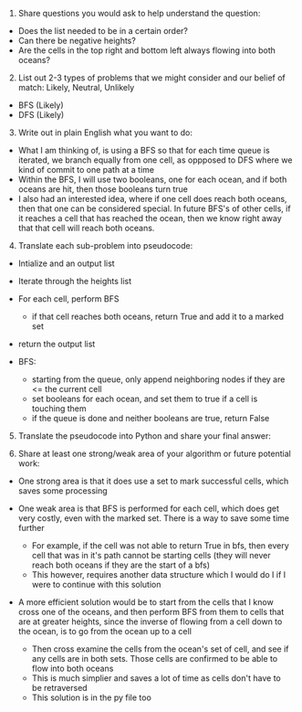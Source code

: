 1. Share questions you would ask to help understand the question:
- Does the list needed to be in a certain order?
- Can there be negative heights?
- Are the cells in the top right and bottom left always flowing into both oceans?

2. List out 2-3 types of problems that we might consider and our belief of match: Likely, Neutral, Unlikely
- BFS (Likely)
- DFS (Likely)

3. Write out in plain English what you want to do: 
- What I am thinking of, is using a BFS so that for each time queue is iterated, we branch equally from one cell, as oppposed to DFS where we kind of commit to one path at a time
- Within the BFS, I will use two booleans, one for each ocean, and if both oceans are hit, then those booleans turn true
- I also had an interested idea, where if one cell does reach both oceans, then that one can be considered special. In future BFS's of other cells, if it reaches a cell that has reached the ocean, then we know right away that that cell will reach both oceans. 

4. Translate each sub-problem into pseudocode:
- Intialize and an output list
- Iterate through the heights list
- For each cell, perform BFS
  - if that cell reaches both oceans, return True and add it to a marked set 
- return the output list

- BFS:
  - starting from the queue, only append neighboring nodes if they are <= the current cell
  - set booleans for each ocean, and set them to true if a cell is touching them
  - if the queue is done and neither booleans are true, return False

5. Translate the pseudocode into Python and share your final answer:
  <!-- class Solution:
    def pacificAtlantic(self, heights: List[List[int]]) -> List[List[int]]:
        output = []
        marked = set()

        def bfs(coordinates) -> bool:
            pacific, atlantic = False, False
            visited = set()
            queue = [coordinates]
            
            while queue:
                r, c = queue.pop(0)
                if r == 0 or c == 0:
                    pacific = True
                if r == len(heights) - 1 or c == len(heights[0]) - 1:
                    atlantic = True
                if pacific and atlantic or (r,c) in marked:
                    return True
                if (r, c) in visited:
                    continue

                visited.add((r,c))

                if r > 0 and heights[r - 1][c] <= heights[r][c]:
                    queue.append((r - 1, c))
                if r < len(heights) - 1 and heights[r + 1][c] <= heights[r][c]:
                    queue.append((r + 1, c))

                if c > 0 and heights[r][c - 1] <= heights[r][c]:
                    queue.append((r, c - 1))
                if c < len(heights[0]) - 1 and heights[r][c+1] <= heights[r][c]:
                    queue.append((r, c + 1))
            return pacific and atlantic 
        
        for i in range(len(heights)):
            for j in range(len(heights[0])):
                if bfs((i, j)):
                    output.append([i, j])
                    marked.add((i,j))
        
        return output
         -->

6. Share at least one strong/weak area of your algorithm or future potential work:
- One strong area is that it does use a set to mark successful cells, which saves some processing
- One weak area is that BFS is performed for each cell, which does get very costly, even with the marked set. There is a way to save some time further
  - For example, if the cell was not able to return True in bfs, then every cell that was in it's path cannot be starting cells (they will never reach both oceans if they are the start of a bfs)
  - This however, requires another data structure which I would do I if I were to continue with this solution

- A more efficient solution would be to start from the cells that I know cross one of the oceans, and then perform BFS from them to cells that are at greater heights, since the inverse of flowing from a cell down to the ocean, is to go from the ocean up to a cell
  - Then cross examine the cells from the ocean's set of cell, and see if any cells are in both sets. Those cells are confirmed to be able to flow into both oceans
  - This is much simplier and saves a lot of time as cells don't have to be retraversed
  - This solution is in the py file too